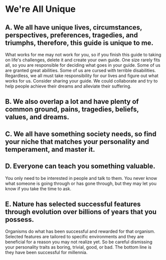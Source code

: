 # We're All Unique

## A. We all have unique lives, circumstances, perspectives, preferences, tragedies, and triumphs, therefore, this guide is unique to me. 
What works for me may not work for you, so if you finish this guide to taking on life's challenges, delete it and create your own guide. One size rarely fits all, so you are responsible for deciding what goes in your guide. 
Some of us are granted great abilities. Some of us are cursed with terrible disabilities. Regardless, we all must take responsibility for our lives and figure out what works for us. Consider sharing your guide. We could collaborate and try to help people achieve their dreams and alleviate their suffering.

## B. We also overlap a lot and have plenty of common ground, pains, tragedies, beliefs, values, and dreams.

## C. We all have something society needs, so find your niche that matches your personality and temperament, and master it.

## D. Everyone can teach you something valuable.
You only need to be interested in people and talk to them. You never know what someone is going through or has gone through, but they may let you know if you take the time to ask.

## E. Nature has selected successful features through evolution over billions of years that you possess.
Organisms do what has been successful and rewarded for that organism. Selected features are tailored to specific environments and they are beneficial for a reason you may not realize yet. So be careful dismissing your personality traits as boring, trivial, good, or bad. The bottom line is they have been successful for millennia.